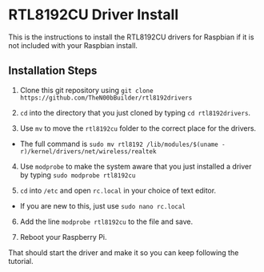 # RTL8192CU Driver Install

This is the instructions to install the RTL8192CU drivers for Raspbian if it is
not included with your Raspbian install. 

## Installation Steps

1. Clone this git repository using `git clone https://github.com/TheN00bBuilder/rtl8192drivers`


2. `cd` into the directory that you just cloned by typing `cd rtl8192drivers`.


3. Use `mv` to move the `rtl8192cu` folder to the correct place for the drivers. 
  * The full command is `sudo mv rtl8192 /lib/modules/$(uname -r)/kernel/drivers/net/wireless/realtek`


4. Use `modprobe` to make the system aware that you just installed a driver by 
typing `sudo modprobe rtl8192cu` 


5. `cd` into `/etc` and open `rc.local` in your choice of text editor.
  * If you are new to this, just use `sudo nano rc.local`

6. Add the line `modprobe rtl8192cu` to the file and save. 


7. Reboot your Raspberry Pi. 


That should start the driver and make it so you can keep following the tutorial.
